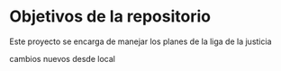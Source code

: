# Objetivos de la repositorio

Este proyecto se encarga de manejar los planes de la liga de la justicia

cambios nuevos desde local
